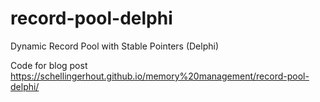 # record-pool-delphi
 Dynamic Record Pool with Stable Pointers (Delphi)
 
 Code for blog post https://schellingerhout.github.io/memory%20management/record-pool-delphi/
